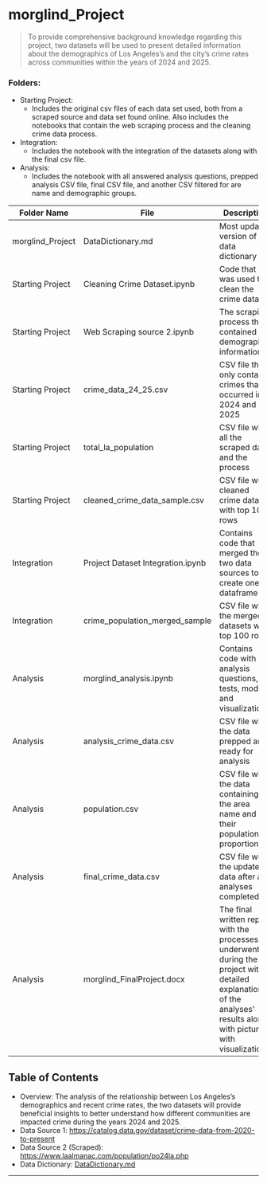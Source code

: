  # morglind_Project

> To provide comprehensive background knowledge regarding this project, two datasets will be used to present detailed information about the demographics of Los Angeles’s and the city’s crime rates across communities within the years of 2024 and 2025.

### Folders:
- Starting Project:
  - Includes the original csv files of each data set used, both from a scraped source and data set found online. Also includes the notebooks that contain the web scraping process and the cleaning crime data process.
- Integration:
  - Includes the notebook with the integration of the datasets along with the final csv file.
- Analysis:
  - Includes the notebook with all answered analysis questions, prepped analysis CSV file, final CSV file, and another CSV filtered for are name and demographic groups.

| Folder Name    | File | Description                                |
|------------------|-----------|--------------------------------------------|
| morglind_Project  | DataDictionary.md  | Most updated version of data dictionary  |
| Starting Project   | Cleaning Crime Dataset.ipynb  | Code that was used to clean the crime data  |
| Starting Project  | Web Scraping source 2.ipynb   | The scraping process that contained the demographic information.    |
| Starting Project  | crime_data_24_25.csv    | CSV file that only contains crimes that occurred in 2024 and 2025  |
| Starting Project  | total_la_population  | CSV file with all the scraped data and the process |
| Starting Project  | cleaned_crime_data_sample.csv | CSV file with cleaned crime data with top 100 rows |
| Integration  | Project Dataset Integration.ipynb   | Contains code that merged the two data sources to create one dataframe  |
| Integration | crime_population_merged_sample  | CSV file with the merged datasets with top 100 rows |
| Analysis  | morglind_analysis.ipynb | Contains code with all analysis questions, tests, models, and visualizations |
| Analysis  | analysis_crime_data.csv | CSV file with the data prepped and ready for analysis |
| Analysis  | population.csv | CSV file with the data containing the area name and their population proportions |
| Analysis  | final_crime_data.csv | CSV file with the updated data after all analyses completed |
| Analysis  | morglind_FinalProject.docx | The final written report with the processes I underwent during the project with a detailed explanation of the analyses' results along with pictures with visualizations. |

 
## Table of Contents
- Overview: The analysis of the relationship between Los Angeles’s demographics and recent crime rates, the two datasets will provide beneficial insights to better understand how different communities are impacted crime during the years 2024 and 2025.  
- Data Source 1: https://catalog.data.gov/dataset/crime-data-from-2020-to-present
- Data Source 2 (Scraped): https://www.laalmanac.com/population/po24la.php
- Data Dictionary: [DataDictionary.md](DataDictionary.md)



---




